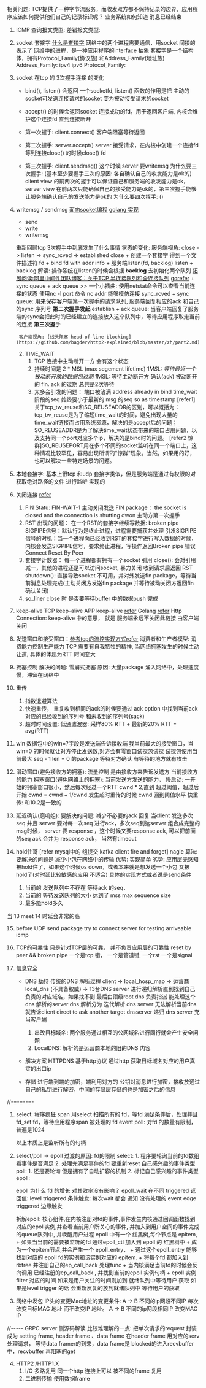相关问题:
    TCP提供了一种字节流服务，而收发双方都不保持记录的边界，应用程序应该如何提供他们自己的记录标识呢？ 业务系统如何知道 消息已经结束


1. ICMP
    查询报文类型:
    差错报文类型:
2. socket 套接字 [什么是套接字](https://www.cnblogs.com/dolphinx/p/3460545.html)
    网络中的两个进程需要通信，用socket 间接的表示了 网络中的进程，是一种应用程序的interface 抽象
    套接字是一个结构体，拥有Protocol_Family(协议族) 和Address_Family(地址族)
    Address_Family: ipv4 ipv6
    Protocol_Family: 
3. socket 在tcp 的 3次握手连接 的变化
    + bind(), listen() 会返回 一个socketfd, listen() 函数的作用是把 主动的socket可发送连接请求的socket 变为被动接受请求的socket
    + accept() 的时候会返回socket 连接成功的fd，用于返回客户端, 内核会维护这个连接fd 直到连接断开
    
    + 第一次握手: client.connect() 客户端阻塞等待返回
    + 第二次握手: server.accept() server 接受请求，在内核中创建一个连接fd 等到连接close() 的时候close() fd
    + 第三次握手: client.sendmsg() 这个时候 server 要writemsg
    为什么要三次握手: (基本至少要握手三次的原因: 各自确认自己的收发能力是ok的)
    client view 的前两次的握手可以保证自己和服务端的收发能力是ok， server view 在前两次只能确保自己的接受能力是ok的，第三次握手能够让服务端确认自己的发送能力是ok的 
    为什么要四次挥手: ()
    
4. writemsg / sendmsg [面向socket编程](https://time.geekbang.org/column/article/116043) [golang 实现](https://tonybai.com/2015/11/17/tcp-programming-in-golang/)
    + send
    + write
    + writemsg
    
    重新回顾tcp 3次握手中到底发生了什么事情
    状态的变化:
        服务端视角: close -> listen -> sync_rcved -> established
            close
                + 创建一个套接字 得到一个文件描述符 fd
                + bind fd with addr info
                + 服务端listen(fd, backlog) 
            listen
                + backlog 解读: 操作系统在listen的时候会根据 __backlog__ 去初始化两个队列 [拓展阅读:阿里中间件团队博客：关于TCP 半连接队列和全连接队列](http://jm.taobao.org/2017/05/25/525-1/) [gorefer](https://blog.csdn.net/yangguosb/article/details/90644683)
                    + sync queue
                    + ack queue
                    >> 一个小插曲: 
                        使用netstat命令可以查看当前连接的状态
                        使用nc -l port 命令 nc addr 能够模仿连接
            sync_rcved 
                    + sync queue: 用来保存客户端第一次握手的请求队列, 服务端回复相应的ack 和自己的sync 序列号 __第二次握手发起__
            establish
                    + ack queue: 当客户端回复了服务端的sync会把此时的已经建立的连接放入这个队列中，等待应用程序取走当前的连接 __第三次握手__
         
        客户端视角: [线头阻塞 head-of-line blocking](https://github.com/bagder/http2-explained/blob/master/zh/part2.md)
        
    2. TIME_WAIT 
        1. TCP 连接中主动断开一方 会有这个状态
        2. 持续时间是 2 * MSL (max segement lifetime) 
            1*MSL: 等待最近一个被动断开放的数据包过期
            1*MSL: 等待主动断开方 确认(ack) 被动断开的 fin. ack 的过期 
            总共是2次等待
        3. 太多会引发的问题：
            端口被沾满
            address already in bind 
                time_wait 阶段的seq 始终要小于最新的 msg 的seq
                    so as timestamp
            [refer1]关于tcp_tw_reuse和SO_REUSEADDR的区别，可以概括为：tcp_tw_reuse是为了缩短time_wait的时间，避免出现大量的time_wait链接而占用系统资源，解决的是accept后的问题；SO_REUSEADDR是为了解决time_wait状态带来的端口占用问题，以及支持同一个port对应多个ip，解决的是bind时的问题。
            [refer2 惊群]SO_REUSEPORT用在多个不同的socket监听在同一个端口上，这种情况比较罕见，容易出现所谓的"惊群"现象。当然，如果用的好，也可以解决一些特定场景的问题。
5. 本地套接字:
    基本上很tcp 和udp 套接字类似，但是服务端是通过有权限的对 获取绝对路径的文件 进行监听 实现的
    
6. 关闭连接  [refer](https://time.geekbang.org/column/article/126126)
    1. FIN
        Statu: FIN-WAIT-1 主动关闭发送 FIN package： the socket is closed and the connection is shutting dwon 主动方第一次握手
    2. RST
        出现的问题：
            在一个RST的套接字继续写数据: broken pipe 
        SIGPIPE信号：默认行为是终止进程，进程需要捕获并处理
            引发SIGPIPE信号的时机：当一个进程向已经收到RST的套接字进行写入数据的时候，内核会发送SIGPIPE信号，要求终止进程，写操作返回Broken pipe 错误
        Connect Reset By Peer            
    3. 套接字计数器：
        每一个进程都有拥有一个socket 引用
        close(): 会对引用减一，其他的进程还是可以访问socket, 暴力关闭 收到请求后返回 RST
        shutdown(): 直接导致socket 不可用，并对外发送fin package，等待当前消息处理完成(主动关闭方发送fin package 并等待被动关闭方返回fin 确认关闭)
    4. so_liner
        close 时 是否要等待buffer 中的数据push 完成
7. keep-alive
    TCP keep-alive
    APP keep-alive [refer](https://technologyconversations.com/2015/09/08/service-discovery-zookeeper-vs-etcd-vs-consul/)
    Golang [refer](https://draveness.me/golang/concurrency/golang-timer.html)
    Http Connection: keep-alive 中的意思， 就是 服务端永远不关闭此链接 由客户端关闭

8. 发送窗口和接受窗口：[参考tcp的流控实现方式refer](https://coolshell.cn/articles/11609.html)
    消费者和生产者模型: 消费能力控制生产能力
    TCP 需要有自我牺牲的精神, 当网络拥塞发生的时候主动让道, 具体的体现为RTT 时间变大
    
9. 拥塞控制
    解决的问题: 雪崩式拥塞
    原因: 大量package 涌入网络中，处理速度慢，滞留在网络中

10. 重传
    1. 指数退避算法
    2. 快速重传， 重复收到相同的ack的时候要通过 ack option 中找到当前ack 对应的已经收到的序列号 和未收到的序列号(sack)
    3. 超时时间设置:
        低通滤波器: 采样80% RTT + 最新的20% RTT = avg(RTT)
11. win 
    数据包中的win=?字段是发送端告诉接收端 我当前最大的接受窗口，当win=0 的时候就让对方停止发送数,对方会有零窗口试探包试探 
        试探包使用当前最大 seq - 1  len = 0 的package 等待对方确认
    有等待的地方就有攻击
12. 滑动窗口(避免接收方的拥塞): 流量控制 是由接收方来告诉发送方 当前接收方的能力
    拥塞窗口(避免网络上的拥塞): 当前发送方发送的能力，
        慢启动: 一开始的拥塞窗口很小，然后每次经过一个RTT cwnd * 2,直到 超过阈值，超过后开始 cwnd = cwnd + 1/cwnd
            发生超时重传的时候 cwnd 回到阈值水平
        快重传: 和10.2是一致的

13. 延迟确认(磨叽姐):
    要解决的问题: 减少不必要的ack 回复
    当client 发送多次seq 并且 server 要对每一次seq 进行ack，多次seq到达server 组合成完整的msg时候， server 要 response ，这个时候又要response ack, 可以把前面的seq ack 合并为 response ack， 当然有timeout

14. hold住哥 [refer mysql中的 组提交 kafka client fire and forget]
    nagle 算法: 要解决的问题是 减少小包在网络中的传输
    优势: 实现简单 劣势: 应用层无感知被hold住了，如果这个时候os down，或者本来就是想发送一个小包 又被hold了(对时延比较敏感的应用 不适合)
    具体的实现方式或者说是send条件
    1. 当前的 发送队列中不存在 等待ack 的seq，
    2. 当前的 等待发送队列的大小 达到了 mss max sequence size
    3. 最多能hold多久
    
当 13 meet 14 时延会非常的高    

15. before UDP send package 
        try to connect server for testing arriveable icmp

16. TCP的可靠性
    只是针对TCP层的可靠， 并不负责应用层的可靠性
    reset by peer && broken pipe  一个是tcp 错， 一个是管道错, 一个rst 一个是signal
3. 信息安全
    + DNS 劫持
        传统的DNS 解析过程 client -> local_hosp_map -> 运营商local_dns (不具备权威) -> 13台DNS server 进行递归解析直到找到自己负责的对应域名，如果找不到 最后由顶级root dns 负责指派 能处理这个dns 解析的server 
            dns 解析分为 
                迭代解析 dns server 无法解析当前dns 就告诉client direct to ask another target dnsserver
                递归 dns server 充当客户端
        1. 串改目标域名: 两个服务通过相互的公网域名进行同行就会产生安全问题
        2. LocalDNS: 解析的是运营商本地的旧的DNS 内容
    + 解决方案
        HTTPDNS 基于http协议 通过http 获取目标域名对应的用户真实的出口ip
    
    + 存储
        进行端到端的加密，端利用对方的 公钥对消息进行加密，接收放通过自己的私钥进行解密，中间的存储层存储的也是加密之后的信息

//-=-=--=-
1. select: 程序疯狂 span 用select 扫描所有的 fd，等fd 满足条件后，处理并且 fd_set fd，等待应用程序span 被处理的 fd
    event
   poll: 对fd 的数量有限制，普遍是1024
   
   以上本质上是监听所有的句柄

2. select/poll -> epoll 过渡的原因: fd的限制
      select: 
        1. 程序要轮询当前的fd数组看事件是否满足
        2. 处理完满足事件的fd 要重新reset 自己感兴趣的事件类型
      poll: 
        1. 还是要轮询 但是拥有了自动扩容的机制
        2. 标记自己感兴趣的事件类型
      epoll:
      
      epoll 为什么 fd 的增长 对其效率没有影响？ 
        epoll_wait 在不同 triggered 返回值:
            level triggered 条件触发: 每次wait 都会 通知 没有处理的 event
        edge triggered 边缘触发
      
      拆解epoll: 核心组件,在内核注册对fd的事件,事件发生内核通过回调函数找到对应的epoll实例,并查看当前用户所关心的事件, 并加入到用户空间的事件完成的queue队列中, 并唤醒用户进程
            epoll 中有一个 红黑树,每个节点是 epitem,
        + 如果当当前的需要被监听的fd 通过epoll_ctl 加入到 epoll 的 红黑树中
        + 成为一个epitem节点,并会产生一个 epoll_entry，
        + 通过这个epoll_entry 能够找到对应的 epoll fd的实例和该实例对应的 epitem.
        + 将每个fd 都加入到rbtree 并注册自己的ep_call_back 处理func
        + 当内核满足当前fd的时候会反向调用 已经注册的ep_call_back , 并找到当前的epoll 实例句柄
        + epoll 实例 filter 对应的时间 如果是用户关注的时间则加到 就绪队列中等待用户 获取
          如果是level trigger 的话 会重新反复的放到就绪队列中 等待用户的获取
        

3. 网络中发包 IP头的变更Mac地址的变更条件:
    A -> B 不同的ip网段不同IP 每次改变目标MAC 地址 而不改变IP 地址。
    A -> B 不同的ip网段相同IP 改变MAC IP

//-----
GRPC server 侧源码解读
比较难理解的一点:
    把单次请求的request 封装成为 setting frame, header frame 、data frame 
    在header frame 用对应的serv 处理请求， 等待data framer的到来，data frame是 blocked的进入recvbuffer 中，recvbuffer 再阻塞的get
    
4. HTTP2 /HTTP1.X 
    1. I/O 多路复用 同一个http 连接上可以 被不同的frame 复用
    2. 二进制传输 使用数据frame